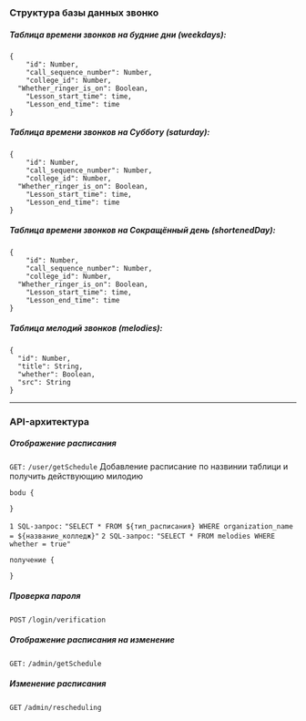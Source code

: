 ### Структура базы данных звонко

##### Таблица времени звонков на будние дни (weekdays):

```
{
	"id": Number,
	"call_sequence_number": Number,
	"college_id": Number,
  "Whether_ringer_is_on": Boolean,
	"Lesson_start_time": time,
	"Lesson_end_time": time
}
```

##### Таблица времени звонков на Субботу (saturday):

```
{
	"id": Number,
	"call_sequence_number": Number,
	"college_id": Number,
  "Whether_ringer_is_on": Boolean,
	"Lesson_start_time": time,
	"Lesson_end_time": time
}
```

##### Таблица времени звонков на Сокращённый день (shortenedDay):

```
{
	"id": Number,
	"call_sequence_number": Number,
	"college_id": Number,
  "Whether_ringer_is_on": Boolean,
	"Lesson_start_time": time,
	"Lesson_end_time": time
}
```

##### Таблица мелодий звонков (melodies):

```
{
  "id": Number,
  "title": String,
  "whether": Boolean,
  "src": String
}
```

---

### API-архитектура

##### Отображение расписания
`GET:` `/user/getSchedule`
Добавление расписание по назвинии таблици и получить действующию милодию
```
bodu {
  
}
```
`1 SQL-запрос:` `"SELECT *
FROM ${тип_расписания} WHERE organization_name = ${название_колледж}"`
`2 SQL-запрос:` `"SELECT *
FROM melodies WHERE whether = true"`
```
получение {
  
}
```

##### Проверка пароля
`POST` `/login/verification`

##### Отображение расписания на изменение
`GET:` `/admin/getSchedule`

##### Изменение расписания
`GET` `/admin/rescheduling`
